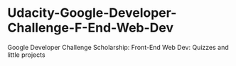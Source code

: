 # Udacity-Google-Developer-Challenge-F-End-Web-Dev
Google Developer Challenge Scholarship: Front-End Web Dev: Quizzes and little projects
